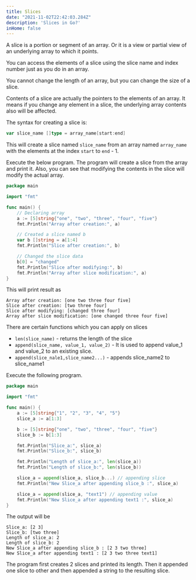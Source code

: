 ```yaml
---
title: Slices
date: "2021-11-02T22:42:03.284Z"
description: 'Slices in Go?'
inHome: false
---
```


A slice is a portion or segment of an array. Or it is a view or partial view of an underlying array to which it points.

You can access the elements of a slice using the slice name and index number just as you do in an array. 

You cannot change the length of an array, but you can change the size of a slice.

Contents of a slice are actually the pointers to the elements of an array. It means if you change any element in a slice, the underlying array contents also will be affected.

The syntax for creating a slice is:

```go
var slice_name []type = array_name[start:end]
```

This will create a slice named `slice_name` from an array named `array_name` with the elements at the index `start` to `end` - 1.

Execute the below program. The program will create a slice from the array and print it. Also, you can see that modifying the contents in the slice will modify the actual array.

```go
package main

import "fmt"

func main() {
	// Declaring array
	a := [5]string{"one", "two", "three", "four", "five"}
	fmt.Println("Array after creation:", a)

	// Created a slice named b
	var b []string = a[1:4]
	fmt.Println("Slice after creation:", b)

	// Changed the slice data
	b[0] = "changed"
	fmt.Println("Slice after modifying:", b)
	fmt.Println("Array after slice modification:", a)
}
```

This will print result as

```
Array after creation: [one two three four five]
Slice after creation: [two three four]
Slice after modifying: [changed three four]
Array after slice modification: [one changed three four five]
```

There are certain functions which you can apply on slices

- `len(slice_name)` - returns the length of the slice
- `append(slice_name, value_1, value_2)` - It is used to append value_1 and value_2 to an existing slice.
- `append(slice_nale1,slice_name2...)` - appends slice_name2 to slice_name1

Execute the following program.

```go
package main

import "fmt"

func main() {
	a := [5]string{"1", "2", "3", "4", "5"}
	slice_a := a[1:3]

	b := [5]string{"one", "two", "three", "four", "five"}
	slice_b := b[1:3]

	fmt.Println("Slice_a:", slice_a)
	fmt.Println("Slice_b:", slice_b)

	fmt.Println("Length of slice_a:", len(slice_a))
	fmt.Println("Length of slice_b:", len(slice_b))

	slice_a = append(slice_a, slice_b...) // appending slice
	fmt.Println("New Slice_a after appending slice_b :", slice_a)

	slice_a = append(slice_a, "text1") // appending value
	fmt.Println("New Slice_a after appending text1 :", slice_a)
}
```

The output will be

```
Slice_a: [2 3]
Slice_b: [two three]
Length of slice_a: 2
Length of slice_b: 2
New Slice_a after appending slice_b : [2 3 two three]
New Slice_a after appending text1 : [2 3 two three text1]
```

The program first creates 2 slices and printed its length. Then it appended one slice to other and then appended a string to the resulting slice.
